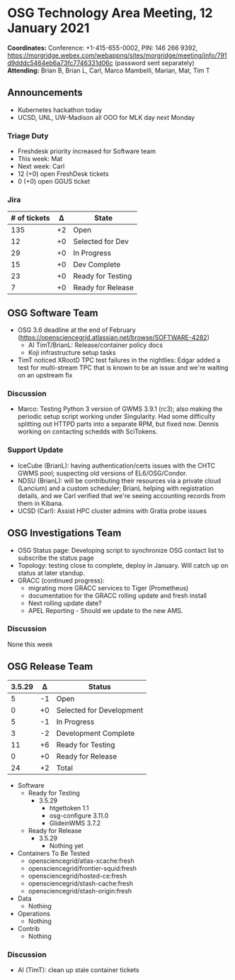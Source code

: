 # OSG Technology Area Meeting, 12 January 2021

**Coordinates:** Conference: +1-415-655-0002, PIN: 146 266 9392, <https://morgridge.webex.com/webappng/sites/morgridge/meeting/info/791d9dddc5464eb6a73fc7746331d06c> (password sent separately)  
**Attending:** Brian B, Brian L, Carl, Marco Mambelli, Marian, Mat, Tim T  


## Announcements

-   Kubernetes hackathon today
-   UCSD, UNL, UW-Madison all OOO for MLK day next Monday


### Triage Duty

-   Freshdesk priority increased for Software team
-   This week: Mat
-   Next week: Carl
-   12 (+0) open FreshDesk tickets
-   0 (+0) open GGUS ticket


### Jira

| # of tickets | &Delta; | State             |
|------------ |------- |----------------- |
| 135          | +2      | Open              |
| 12           | +0      | Selected for Dev  |
| 29           | +0      | In Progress       |
| 15           | +0      | Dev Complete      |
| 23           | +0      | Ready for Testing |
| 7            | +0      | Ready for Release |


## OSG Software Team

-   OSG 3.6 deadline at the end of February (<https://opensciencegrid.atlassian.net/browse/SOFTWARE-4282>)  
    -   AI TimT/BrianL: Release/container policy docs
    -   Koji infrastructure setup tasks
-   TimT noticed XRootD TPC test failures in the nightlies: Edgar added a test for multi-stream TPC that is known to be an issue and we're waiting on an upstream fix


### Discussion

-   Marco: Testing Python 3 version of GWMS 3.9.1 (rc3); also making the periodic setup script working under Singularity. Had some difficulty splitting out HTTPD parts into a separate RPM, but fixed now. Dennis working on contacting schedds with SciTokens.


### Support Update

-   IceCube (BrianL): having authentication/certs issues with the CHTC GWMS pool; suspecting old versions of EL6/OSG/Condor.
-   NDSU (BrianL): will be contributing their resources via a private cloud (Lancium) and a custom scheduler; BrianL helping with registration details, and we Carl verified that we're seeing accounting records from them in Kibana.
-   UCSD (Carl): Assist HPC cluster admins with Gratia probe issues


## OSG Investigations Team

-   OSG Status page: Developing script to synchronize OSG contact list to subscribe the status page
-   Topology: testing close to complete, deploy in January.  Will catch up on status at later standup.
-   GRACC (continued progress):  
    -   migrating more GRACC services to Tiger (Prometheus)
    -   documentation for the GRACC rolling update and fresh install
    -   Next rolling update date?
    -   APEL Reporting - Should we update to the new AMS.


### Discussion

None this week  


## OSG Release Team

| 3.5.29 | &Delta; | Status                   |
| ------ | ------- | ------------------------ |
| 5      | -1      | Open                     |
| 0      | +0      | Selected for Development |
| 5      | -1      | In Progress              |
| 3      | -2      | Development Complete     |
| 11     | +6      | Ready for Testing        |
| 0      | +0      | Ready for Release        |
| 24     | +2      | Total                    |

-   Software  
    -   Ready for Testing  
        -   3.5.29  
            -   htgettoken 1.1
            -   osg-configure 3.11.0
            -   GlideinWMS 3.7.2
    -   Ready for Release  
        -   3.5.29  
            -   Nothing yet
-   Containers To Be Tested
    -   opensciencegrid/atlas-xcache:fresh
    -   opensciencegrid/frontier-squid:fresh
    -   opensciencegrid/hosted-ce:fresh
    -   opensciencegrid/stash-cache:fresh
    -   opensciencegrid/stash-origin:fresh
-   Data  
    -   Nothing
-   Operations  
    -   Nothing
-   Contrib  
    -   Nothing


### Discussion

-   AI (TimT): clean up stale container tickets
